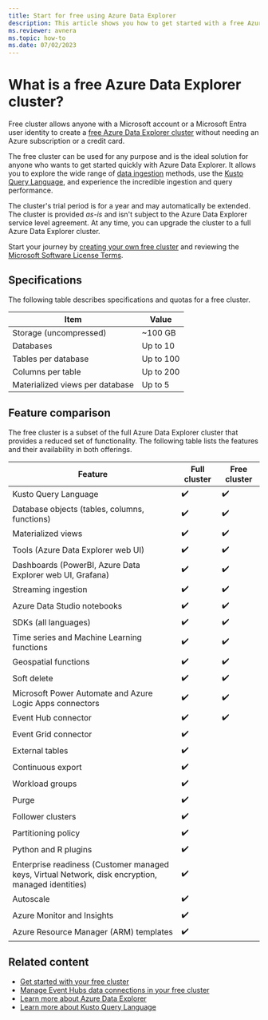 ```yaml
---
title: Start for free using Azure Data Explorer
description: This article shows you how to get started with a free Azure Data Explorer cluster.
ms.reviewer: avnera
ms.topic: how-to
ms.date: 07/02/2023
---
```


# What is a free Azure Data Explorer cluster?

Free cluster allows anyone with a Microsoft account or a Microsoft Entra user identity to create a [free Azure Data Explorer cluster](start-for-free-web-ui.md) without needing an Azure subscription or a credit card.

The free cluster can be used for any purpose and is the ideal solution for anyone who wants to get started quickly with Azure Data Explorer. It allows you to explore the wide range of [data ingestion](ingest-data-overview.md) methods, use the [Kusto Query Language](/kusto/query/index?view=azure-data-explorer&preserve-view=true), and experience the incredible ingestion and query performance.

The cluster's trial period is for a year and may automatically be extended. The cluster is provided *as-is* and isn't subject to the Azure Data Explorer service level agreement. At any time, you can upgrade the cluster to a full Azure Data Explorer cluster.

Start your journey by [creating your own free cluster](https://aka.ms/kustofree) and reviewing the [Microsoft Software License Terms](https://aka.ms/kustofreeeula).

## Specifications

The following table describes specifications and quotas for a free cluster.

| Item | Value |
|--|--|
| Storage (uncompressed) | ~100 GB |
| Databases | Up to 10 |
| Tables per database | Up to 100 |
| Columns per table | Up to 200 |
| Materialized views per database | Up to 5 |

## Feature comparison

The free cluster is a subset of the full Azure Data Explorer cluster that provides a reduced set of functionality. The following table lists the features and their availability in both offerings.

| Feature | Full cluster | Free cluster |
|--|--|--|
| Kusto Query Language |  :heavy_check_mark: |  :heavy_check_mark: |
| Database objects (tables, columns, functions) |  :heavy_check_mark: |  :heavy_check_mark: |
| Materialized views |  :heavy_check_mark: |  :heavy_check_mark: |
| Tools (Azure Data Explorer web UI) |  :heavy_check_mark: |  :heavy_check_mark: |
| Dashboards (PowerBI, Azure Data Explorer web UI, Grafana) |  :heavy_check_mark: |  :heavy_check_mark: |
| Streaming ingestion |  :heavy_check_mark: | :heavy_check_mark: |
| Azure Data Studio notebooks |  :heavy_check_mark: |  :heavy_check_mark: |
| SDKs (all languages) |  :heavy_check_mark: |  :heavy_check_mark: |
| Time series and Machine Learning functions |  :heavy_check_mark: |  :heavy_check_mark: |
| Geospatial functions |  :heavy_check_mark: |  :heavy_check_mark: |
| Soft delete |  :heavy_check_mark: |  :heavy_check_mark: |
| Microsoft Power Automate and Azure Logic Apps connectors |  :heavy_check_mark: |  :heavy_check_mark: |
| Event Hub connector |  :heavy_check_mark: |  :heavy_check_mark: |
| Event Grid connector |   :heavy_check_mark: | |
| External tables |  :heavy_check_mark: | |
| Continuous export |  :heavy_check_mark: | |
| Workload groups |  :heavy_check_mark: | |
| Purge |  :heavy_check_mark: | |
| Follower clusters |  :heavy_check_mark: | |
| Partitioning policy |  :heavy_check_mark: | |
| Python and R plugins |  :heavy_check_mark: | |
| Enterprise readiness (Customer managed keys, Virtual Network, disk encryption, managed identities) |  :heavy_check_mark: | |
| Autoscale |  :heavy_check_mark: | |
| Azure Monitor and Insights |  :heavy_check_mark: | |
| Azure Resource Manager (ARM) templates |  :heavy_check_mark: | |

## Related content

* [Get started with your free cluster](start-for-free-web-ui.md)
* [Manage Event Hubs data connections in your free cluster](start-for-free-event-hubs.md)
* [Learn more about Azure Data Explorer](data-explorer-overview.md)
* [Learn more about Kusto Query Language](/kusto/query/index?view=azure-data-explorer&preserve-view=true)
